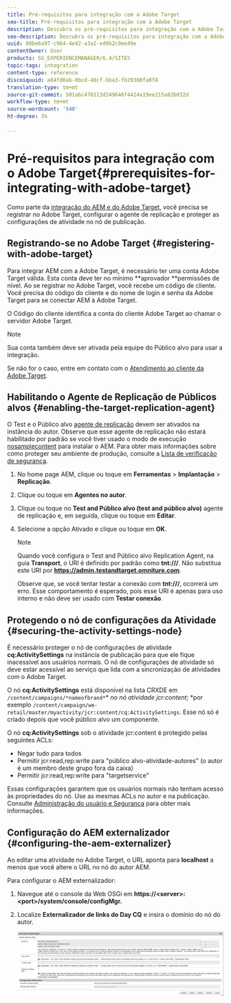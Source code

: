```yaml
---
title: Pré-requisitos para integração com a Adobe Target
seo-title: Pré-requisitos para integração com a Adobe Target
description: Descubra os pré-requisitos para integração com a Adobe Target.
seo-description: Descubra os pré-requisitos para integração com a Adobe Target.
uuid: 88be6a97-c964-4e42-a3a2-ed9b2c9ee49e
contentOwner: User
products: SG_EXPERIENCEMANAGER/6.4/SITES
topic-tags: integration
content-type: reference
discoiquuid: a84fd0ab-0bcd-48cf-bba3-fb29308fa0f8
translation-type: tm+mt
source-git-commit: 501a6c470113d249646f4424a19ee215a82b032d
workflow-type: tm+mt
source-wordcount: '540'
ht-degree: 3%

---
```



# Pré-requisitos para integração com o Adobe Target{#prerequisites-for-integrating-with-adobe-target}

Como parte da [integração do AEM e do Adobe Target](/help/sites-administering/target.md), você precisa se registrar no Adobe Target, configurar o agente de replicação e proteger as configurações de atividade no nó de publicação.

## Registrando-se no Adobe Target {#registering-with-adobe-target}

Para integrar AEM com a Adobe Target, é necessário ter uma conta Adobe Target válida. Esta conta deve ter no mínimo **aprovador **permissões de nível. Ao se registrar no Adobe Target, você recebe um código de cliente. Você precisa do código do cliente e do nome de login e senha da Adobe Target para se conectar AEM à Adobe Target.

O Código do cliente identifica a conta do cliente Adobe Target ao chamar o servidor Adobe Target.

>[!NOTE]
>
>Sua conta também deve ser ativada pela equipe do Público alvo para usar a integração.
>
>
>Se não for o caso, entre em contato com o [Atendimento ao cliente da Adobe Target](https://docs.adobe.com/content/help/en/target/using/cmp-resources-and-contact-information.html).

## Habilitando o Agente de Replicação de Públicos alvos {#enabling-the-target-replication-agent}

O Test e o Público alvo [agente de replicação](/help/sites-deploying/replication.md) devem ser ativados na instância do autor. Observe que esse agente de replicação não estará habilitado por padrão se você tiver usado o modo de execução [nosamplecontent](/help/sites-deploying/configure-runmodes.md#using-samplecontent-and-nosamplecontent) para instalar o AEM. Para obter mais informações sobre como proteger seu ambiente de produção, consulte a [Lista de verificação de segurança](/help/sites-administering/security-checklist.md).

1. No home page AEM, clique ou toque em **Ferramentas** > **Implantação** > **Replicação**.
1. Clique ou toque em **Agentes no autor**.
1. Clique ou toque no **Test and Público alvo (test and público alvo)** agente de replicação e, em seguida, clique ou toque em **Editar**.
1. Selecione a opção Ativado e clique ou toque em **OK**.

   >[!NOTE]
   >
   >Quando você configura o Test and Público alvo Replication Agent, na guia **Transport**, o URI é definido por padrão como **tnt:///**. Não substitua este URI por **https://admin.testandtarget.omniture.com**.
   >
   >Observe que, se você tentar testar a conexão com **tnt:///**, ocorrerá um erro. Esse comportamento é esperado, pois esse URI é apenas para uso interno e não deve ser usado com **Testar conexão**.

## Protegendo o nó de configurações da Atividade {#securing-the-activity-settings-node}

É necessário proteger o nó de configurações de atividade **cq:ActivitySettings** na instância de publicação para que ele fique inacessível aos usuários normais. O nó de configurações de atividade só deve estar acessível ao serviço que lida com a sincronização de atividades com o Adobe Target.

O nó **cq:ActivitySettings** está disponível na lista CRXDE em `/content/campaigns/*nameofbrand*`* *no nó atividade jcr:content;* *por exemplo `/content/campaign/we-retail/master/myactivity/jcr:content/cq:ActivitySettings`. Esse nó só é criado depois que você público alvo um componente.

O nó **cq:ActivitySettings** sob o atividade jcr:content é protegido pelas seguintes ACLs:

* Negar tudo para todos
* Permitir jcr:read,rep:write para &quot;público alvo-atividade-autores&quot; (o autor é um membro deste grupo fora da caixa)
* Permitir jcr:read,rep:write para &quot;targetservice&quot;

Essas configurações garantem que os usuários normais não tenham acesso às propriedades do nó. Use as mesmas ACLs no autor e na publicação. Consulte [Administração do usuário e Segurança](/help/sites-administering/security.md) para obter mais informações.

## Configuração do AEM externalizador {#configuring-the-aem-externalizer}

Ao editar uma atividade no Adobe Target, o URL aponta para **localhost** a menos que você altere o URL no nó do autor AEM.

Para configurar o AEM externalizador:

1. Navegue até o console da Web OSGi em **https://&lt;server>:&lt;port>/system/console/configMgr.**
1. Localize **Externalizador de links do Day CQ** e insira o domínio do nó do autor.

   ![chlimage_1-120](assets/chlimage_1-120.png)

